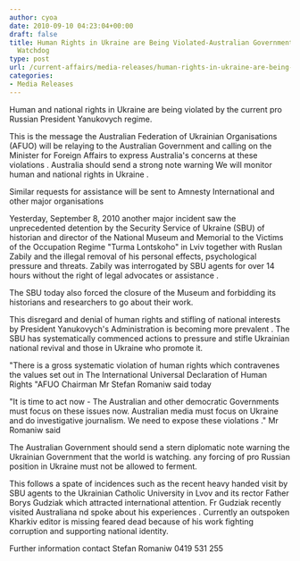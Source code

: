```yaml
---
author: cyoa
date: 2010-09-10 04:23:04+00:00
draft: false
title: Human Rights in Ukraine are Being Violated-Australian Government Must Become
  Watchdog
type: post
url: /current-affairs/media-releases/human-rights-in-ukraine-are-being-violated-australian-government-must-become-watchdog/
categories:
- Media Releases
---
```


Human and national rights in Ukraine are being violated by the current pro Russian President Yanukovych regime.

This is the message the Australian Federation of Ukrainian Organisations (AFUO) will be relaying  to the Australian Government and calling on the Minister for Foreign Affairs to express Australia's concerns at these violations . Australia should send a strong note warning  We will monitor human and national rights in Ukraine .

Similar requests for assistance will be sent to Amnesty International and other major organisations

Yesterday, September 8, 2010 another major incident saw the unprecedented detention by the Security Service of Ukraine (SBU) of historian and director of the National Museum and Memorial to the Victims of the Occupation Regime  "Turma  Lontskoho" in Lviv  together with Ruslan Zabily  and the illegal removal of his personal effects, psychological pressure and threats. Zabily was interrogated by SBU agents for over 14 hours without the right of legal advocates or assistance .

The SBU today also forced the closure of the Museum and  forbidding  its historians and researchers  to go about their work.

This disregard and denial of human rights and stifling of national interests by President Yanukovych's  Administration is becoming more prevalent . The SBU has systematically commenced actions  to pressure and stifle Ukrainian national revival and those in Ukraine who promote it.

"There is a gross systematic violation of human rights which contravenes the values set out in The International Universal Declaration of Human Rights "AFUO Chairman Mr Stefan Romaniw said today

"It is time to act now - The Australian and other  democratic Governments must focus on these issues now.  Australian media must focus on Ukraine and do investigative journalism. We need to expose these violations ." Mr Romaniw said

The Australian Government should send a stern diplomatic note warning the Ukrainian Government that the world is watching. any forcing of pro Russian position in Ukraine must not be allowed to ferment.

This follows a spate of incidences such as the  recent heavy handed visit by SBU agents   to the Ukrainian  Catholic  University  in Lvov and its rector Father Borys Gudziak which attracted international attention.  Fr Gudziak recently visited Australiana nd spoke about his experiences  . Currently an outspoken Kharkiv editor is missing feared dead because of his work fighting corruption and supporting national identity.

Further information contact Stefan Romaniw  0419 531 255
